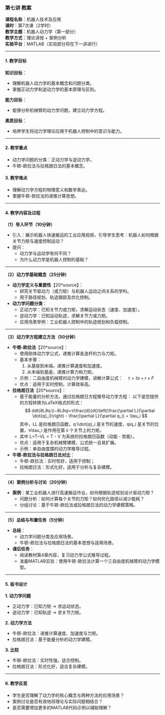 ### **第七讲 教案**

**课程名称**：机器人技术及应用  
**课时**：第7次课（2学时）  
**教学主题**：机器人动力学（第一部分）  
**教学方式**：理论讲授 + 案例分析  
**实验平台**：MATLAB（实验部分将在下一讲进行）

---

#### **1. 教学目标**

**知识目标**：

- 理解机器人动力学的基本概念和问题分类。
- 掌握正动力学和逆动力学的基本原理与区别。

**能力目标**：

- 能够分析机械臂的动力学问题，建立动力学方程。

**素质目标**：

- 培养学生将动力学理论应用于机器人控制中的意识与能力。

---

#### **2. 教学重点**

- 动力学问题的分类：正动力学与逆动力学。
- 牛顿-欧拉法与拉格朗日法的基本概念。

#### **3. 教学难点**

- 理解动力学方程的物理意义和数学表达。
- 掌握牛顿-欧拉法的递推计算思想。

---

#### **4. 教学内容及过程**

**（1）导入环节（10分钟）**

- 引入：展示机器人快速搬运的工业应用视频，引导学生思考：机器人如何根据关节力矩与速度控制运动？
- 提问：
    - 动力学与运动学有何不同？
    - 为什么动力学是机器人控制的基础？

---

**（2）动力学基础概念（25分钟）**

- **动力学定义与重要性**【20†source】：
    - 研究关节驱动力（或力矩）与机器人运动之间关系的学科。
    - 用于路径规划、轨迹跟踪及优化控制。
- **动力学问题分类**：
    - 正动力学：已知关节力或力矩，求解运动状态（速度、加速度）。
    - 逆动力学：已知运动轨迹，求解关节力或力矩。
    - 应用场景举例：工业机器人控制中的轨迹规划和负载控制。

---

**（3）动力学方程建立方法（50分钟）**

- **牛顿-欧拉法**【20†source】：
    - 使用刚体动力学公式，递推计算各连杆的力与力矩。
    - 基本步骤：
        1. 从基座到末端，递推计算速度和加速度。
        2. 从末端到基座，递推计算力和力矩。
    - 示例：二自由度机械臂的动力学建模，讲解计算公式：$\quad \tau = I\alpha + r \times F$
    - 优点：适用于实时控制，计算效率高。
- **拉格朗日法**【20†source】：
    - 基于能量的分析方法，通过拉格朗日方程推导动力学方程： 
		    以下是您提供的方程转换为LaTeX格式的形式：
$$
ddt(∂L∂q˙i)−∂L∂qi=τi\frac{d}{dt}\left(\frac{\partial L}{\partial \dot{q}_i}\right) - \frac{\partial L}{\partial q_i} = \tau_i
$$
其中，LL 是拉格朗日函数，q˙i\dot{q}_i 是关节的速度，qiq_i 是关节的位置，τi\tau_i 是作用在第 ii 个关节上的力矩。
    - 其中 L=T−VL = T - V 为系统的拉格朗日函数（动能 - 势能）。
    - 优点：适用于复杂机械臂建模，公式统一且易扩展。
    - 示例：单自由度摆的动力学推导过程。
- **牛顿-欧拉法与拉格朗日法对比**：
    - 牛顿-欧拉法：实时性好，适用于控制；
    - 拉格朗日法：形式化好，适用于分析与复杂建模。

---

**（4）案例分析与讨论（20分钟）**

- **案例**：某工业机器人进行高速搬运作业，如何根据轨迹规划设计驱动力矩？
    - 问题分析：如何计算每个关节的力矩？如何优化路径以减少能耗？
    - 分组讨论：基于牛顿-欧拉法或拉格朗日法的动力学建模策略。

---

**（5）总结与布置任务（5分钟）**

- **总结**：
    - 动力学问题分类及应用场景。
    - 牛顿-欧拉法与拉格朗日法的基本思想与适用场景。
- **课后任务**：
    - 阅读教材第4章内容，复习动力学公式推导过程。
    - 准备MATLAB实验：使用牛顿-欧拉法计算一个三自由度机械臂的动力学模型。

---

#### **5. 板书设计**

**1. 动力学问题**

- 正动力学：已知力矩 → 求运动状态。
- 逆动力学：已知轨迹 → 求关节力矩。

**2. 动力学方法**

- 牛顿-欧拉法：递推计算速度、加速度与力矩。
- 拉格朗日法：基于能量分析的动力学建模。

**3. 比较**

- 牛顿-欧拉法：实时性强，适合控制。
- 拉格朗日法：形式化好，适合复杂建模。

---

#### **6. 教学反思**

- 学生是否理解了动力学的核心概念与两种方法的应用场景？
- 案例讨论是否有效地将理论与实际问题相结合？
- 是否需要增加更多的MATLAB代码示例以辅助理解？